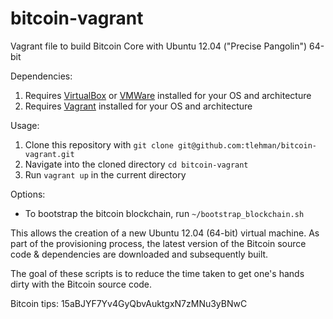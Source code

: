 bitcoin-vagrant
===============

Vagrant file to build Bitcoin Core with Ubuntu 12.04 ("Precise Pangolin") 64-bit

Dependencies:

1. Requires [VirtualBox](https://www.virtualbox.org/) or [VMWare](http://www.vmware.com/) installed for your OS and architecture
2. Requires [Vagrant](http://www.vagrantup.com/) installed for your OS and architecture

Usage:

1. Clone this repository with ```git clone git@github.com:tlehman/bitcoin-vagrant.git```
2. Navigate into the cloned directory ```cd bitcoin-vagrant```
3. Run ```vagrant up``` in the current directory 

Options: 

- To bootstrap the bitcoin blockchain, run `~/bootstrap_blockchain.sh`

This allows the creation of a new Ubuntu 12.04 (64-bit) virtual machine. As part of the provisioning process, the latest version of the Bitcoin source code & dependencies are downloaded and subsequently built.

The goal of these scripts is to reduce the time taken to get one's hands dirty with the Bitcoin source code.

Bitcoin tips: 15aBJYF7Yv4GyQbvAuktgxN7zMNu3yBNwC
